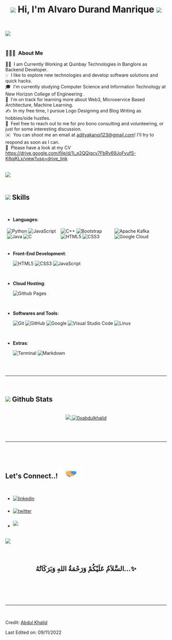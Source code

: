 <h1 align="center">
    <img src="https://media1.tenor.com/m/P-J95-PzmjAAAAAC/snorlax-waving.gif" width="100">
    <b>Hi, I'm Alvaro Durand Manrique</b>
    <img src="https://media1.tenor.com/m/P-J95-PzmjAAAAAC/snorlax-waving.gif" width="100">
</h1>

<br>

<img src="https://user-images.githubusercontent.com/73097560/115834477-dbab4500-a447-11eb-908a-139a6edaec5c.gif"><br><br>
### 👨🏻‍💻 &nbsp;About Me
👨‍💻 &nbsp;I am Currently Working at Quinbay Technologies in Banglore as Backend Developer.\
💡 &nbsp;I like to explore new technologies and develop software solutions and quick hacks.\
🎓 &nbsp;I'm currently studying Computer Science and Information Technology at New Horizon College of Engineering .\
🌱 &nbsp;I'm on track for learning more about Web3, Microservice Based Architecture, Machine Learning.\
✍️ &nbsp;In my free time, I pursue Logo Designing and Blog Writing as hobbies/side hustles.\
💬 &nbsp;Feel free to reach out to me for pro bono consulting and volunteering, or just for some interesting discussion.\
✉️ &nbsp;You can shoot me an email at adityakanoi123@gmail.com! I'll try to respond as soon as I can.\
📄 &nbsp;Please have a look at my CV https://drive.google.com/file/d/1j_e2QQjgcy7FbRv69JoFvufS-K6qjKLx/view?usp=drive_link
</br>
<br><br>
<img src="https://user-images.githubusercontent.com/73097560/115834477-dbab4500-a447-11eb-908a-139a6edaec5c.gif"><br><br>

## <img src="https://media2.giphy.com/media/QssGEmpkyEOhBCb7e1/giphy.gif?cid=ecf05e47a0n3gi1bfqntqmob8g9aid1oyj2wr3ds3mg700bl&rid=giphy.gif" width ="25"><b> Skills</b>
<br>

<p align="center">

- **Languages**:

<div style="display: flex; flex-wrap: wrap;">
    <div style="flex: 1 0 21%; margin: 5px;">
        <img src="https://img.shields.io/badge/python-3670A0?style=for-the-badge&logo=python&logoColor=ffdd54" alt="Python">
	<img src="https://img.shields.io/badge/javascript-%23323330.svg?style=for-the-badge&logo=javascript&logoColor=%23F7DF1E" alt="JavaScript">
	<img src="https://img.shields.io/badge/java-%23ED8B00.svg?style=for-the-badge&logo=java&logoColor=white" alt="Java">
	<img src="https://img.shields.io/badge/c-%2300599C.svg?style=for-the-badge&logo=c&logoColor=white" alt="C">
    </div>
    <div style="flex: 1 0 21%; margin: 5px;">
        <img src="https://img.shields.io/badge/c++-%2300599C.svg?style=for-the-badge&logo=c%2B%2B&logoColor=white" alt="C++">
	<img src="https://img.shields.io/badge/bootstrap-%23563D7C.svg?style=for-the-badge&logo=bootstrap&logoColor=white" alt="Bootstrap">
	<img src="https://img.shields.io/badge/html5-%23E34F26.svg?style=for-the-badge&logo=html5&logoColor=white" alt="HTML5">
	<img src="https://img.shields.io/badge/css3-%231572B6.svg?style=for-the-badge&logo=css3&logoColor=white" alt="CSS3">
    </div>
    <div style="flex: 1 0 21%; margin: 5px;">
        <img src="https://img.shields.io/badge/Apache%20Kafka-000?style=for-the-badge&logo=apachekafka" alt="Apache Kafka">
	<img src="https://img.shields.io/badge/GoogleCloud-%234285F4.svg?style=for-the-badge&logo=google-cloud&logoColor=white" alt="Google Cloud">
    </div>
</div>

<br>   
    
- **Front-End Development**:

   ![HTML5](https://img.shields.io/badge/HTML5%20-%23E34F26.svg?style=for-the-badge&logo=html5&logoColor=white)
   ![CSS3](https://img.shields.io/badge/CSS%20-%231572B6.svg?style=for-the-badge&logo=css3&logoColor=white)
   ![JavaScript](https://img.shields.io/badge/JavaScript%20-%23F7DF1E.svg?style=for-the-badge&logo=javascript&logoColor=black)

<br>

- **Cloud Hosting**:

    ![Github Pages](https://img.shields.io/badge/GitHub%20Pages-%23327FC7.svg?style=for-the-badge&logo=github&logoColor=white)
    
<br>

- **Softwares and Tools**:

    ![Git](https://img.shields.io/badge/git-%23F05033.svg?style=for-the-badge&logo=git&logoColor=white)
    ![GitHub](https://img.shields.io/badge/github-%23121011.svg?style=for-the-badge&logo=github&logoColor=white)
    ![Google](https://img.shields.io/badge/google-%234285F4.svg?style=for-the-badge&logo=google&logoColor=white)
    ![Visual Studio Code](https://img.shields.io/badge/Visual%20Studio%20Code-0078d7.svg?style=for-the-badge&logo=visual-studio-code&logoColor=white)
    ![Linux](https://img.shields.io/badge/Linux-FCC624?style=for-the-badge&logo=linux&logoColor=black) 

<br>

- **Extras**:

    ![Terminal](https://img.shields.io/badge/Terminal-%23054020?style=for-the-badge&logo=gnu-bash&logoColor=white)
    ![Markdown](https://img.shields.io/badge/markdown-%23000000.svg?style=for-the-badge&logo=markdown&logoColor=white)   


</p>

<br>
<br>

-----

<br>


## <img src="https://media.giphy.com/media/iY8CRBdQXODJSCERIr/giphy.gif" width="35"><b> Github Stats </b>
<br>

<div align="center">

<a href="https://github.com/0xabdulkhalid/">
  <img src="https://github-readme-stats.vercel.app/api?username=0xabdulkhalid&include_all_commits=true&count_private=true&show_icons=true&line_height=20&title_color=7A7ADB&icon_color=2234AE&text_color=D3D3D3&bg_color=0,000000,130F40" width="450"/>
  <img src="https://github-readme-stats.vercel.app/api/top-langs?username=0xabdulkhalid&show_icons=true&locale=en&layout=compact&line_height=20&title_color=7A7ADB&icon_color=2234AE&text_color=D3D3D3&bg_color=0,000000,130F40" width="375"  alt="0xabdulkhalid"/>

</a>
</div>

<br>
<br>
<br>

-----

<br>
<br>

## <b> Let's Connect..!</b><img src="https://github.com/0xAbdulKhalid/0xAbdulKhalid/raw/main/assets/mdImages/handshake.gif" width ="80">
<br>
<div align='left'>

<ul>

<li>
<a href="https://linkedin.com/in/0xabdulkhalid" target="_blank">
<img src="https://img.shields.io/badge/linkedin:  0xabdulkhalid-%2300acee.svg?color=405DE6&style=for-the-badge&logo=linkedin&logoColor=white" alt=linkedin style="margin-bottom: 5px;"/>
</a>
</li>

<br>

<li>
<a href="https://twitter.com/0xabdulkhalid" target="_blank">
<img src="https://img.shields.io/badge/twitter:  0xabdulkhalid-%2300acee.svg?color=1DA1F2&style=for-the-badge&logo=twitter&logoColor=white" alt=twitter style="margin-bottom: 5px;"/>
</a>
</li>

<br>

<li>
<a href="mailto:0xabdulkhalid@gmail.com" target="_blank">
<img src="https://img.shields.io/badge/gmail:  0xabdulkhalid-%23EA4335.svg?style=for-the-badge&logo=gmail&logoColor=white" t=mail style="margin-bottom: 5px;" />
</a>
</li>
	
</ul>
</div>

<br>
<img src="https://user-images.githubusercontent.com/73097560/115834477-dbab4500-a447-11eb-908a-139a6edaec5c.gif">
<br>
<br>
<br>

<div align='center'>

## <b>السَّلاَمُ عَلَيْكُمْ وَرَحْمَةُ اللهِ وَبَرَكَاتُهُ...✨</b>

</div>
<br>
<br>
<br>
<br>

---

<br>

Credit: [Abdul Khalid](https://github.com/0xabdulkhalid)

Last Edited on: 09/11/2022
